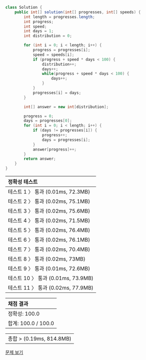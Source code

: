 ```java
class Solution {
    public int[] solution(int[] progresses, int[] speeds) {
        int length = progresses.length;
        int progress;
        int speed;
        int days = 1;
        int distribution = 0;

        for (int i = 0; i < length; i++) {
            progress = progresses[i];
            speed = speeds[i];
            if (progress + speed * days < 100) {
                distribution++;
                days++;
                while(progress + speed * days < 100) {
                    days++;
                }
            }
            progresses[i] = days;
        }

        int[] answer = new int[distribution];

        progress = 0;
        days = progresses[0];
        for (int i = 0; i < length; i++) {
            if (days != progresses[i]) {
                progress++;
                days = progresses[i];
            }
            answer[progress]++;
        }
        return answer;
    }
}
```
 | 정확성 테스트 |
 |  :-  |
 | 테스트 1 〉 통과 (0.01ms, 72.3MB) |
 | 테스트 2 〉 통과 (0.02ms, 75.1MB) |
 | 테스트 3 〉 통과 (0.02ms, 75.6MB) |
 | 테스트 4 〉 통과 (0.02ms, 71.5MB) |
 | 테스트 5 〉 통과 (0.02ms, 76.4MB) |
 | 테스트 6 〉 통과 (0.02ms, 76.1MB) |
 | 테스트 7 〉 통과 (0.02ms, 70.4MB) |
 | 테스트 8 〉 통과 (0.02ms, 73MB) |
 | 테스트 9 〉 통과 (0.01ms, 72.6MB) |
 | 테스트 10 〉 통과 (0.01ms, 73.9MB) |
 | 테스트 11 〉 통과 (0.02ms, 77.9MB) |

 | 채점 결과 |
 | :- |
 | 정확성: 100.0 |
 | 합계: 100.0 / 100.0 |

 ||
 | :- |
 | 총합 > (0.19ms, 814.8MB) |

[문제 보기](https://programmers.co.kr/learn/courses/30/lessons/42586?language=java)